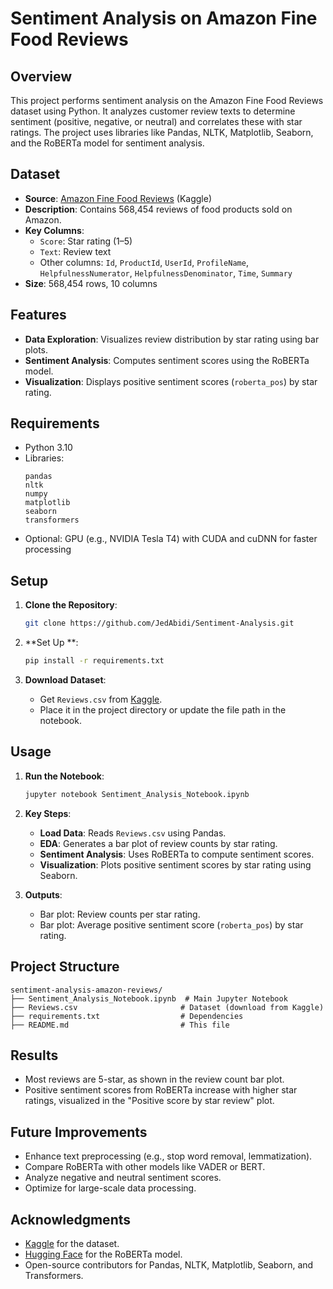 # Sentiment Analysis on Amazon Fine Food Reviews

## Overview

This project performs sentiment analysis on the Amazon Fine Food Reviews dataset using Python. It analyzes customer review texts to determine sentiment (positive, negative, or neutral) and correlates these with star ratings. The project uses libraries like Pandas, NLTK, Matplotlib, Seaborn, and the RoBERTa model for sentiment analysis.

## Dataset

- **Source**: [Amazon Fine Food Reviews](https://www.kaggle.com/datasets/snap/amazon-fine-food-reviews) (Kaggle)
- **Description**: Contains 568,454 reviews of food products sold on Amazon.
- **Key Columns**:
  - `Score`: Star rating (1–5)
  - `Text`: Review text
  - Other columns: `Id`, `ProductId`, `UserId`, `ProfileName`, `HelpfulnessNumerator`, `HelpfulnessDenominator`, `Time`, `Summary`
- **Size**: 568,454 rows, 10 columns

## Features

- **Data Exploration**: Visualizes review distribution by star rating using bar plots.
- **Sentiment Analysis**: Computes sentiment scores using the RoBERTa model.
- **Visualization**: Displays positive sentiment scores (`roberta_pos`) by star rating.

## Requirements

- Python 3.10
- Libraries:
  ```
  pandas
  nltk
  numpy
  matplotlib
  seaborn
  transformers
  ```
- Optional: GPU (e.g., NVIDIA Tesla T4) with CUDA and cuDNN for faster processing

## Setup

1. **Clone the Repository**:
   ```bash
   git clone https://github.com/JedAbidi/Sentiment-Analysis.git
   
   ```

2. **Set Up **:
   ```bash
   pip install -r requirements.txt
   ```

3. **Download Dataset**:
   - Get `Reviews.csv` from [Kaggle](https://www.kaggle.com/datasets/snap/amazon-fine-food-reviews).
   - Place it in the project directory or update the file path in the notebook.

## Usage

1. **Run the Notebook**:
   ```bash
   jupyter notebook Sentiment_Analysis_Notebook.ipynb
   ```

2. **Key Steps**:
   - **Load Data**: Reads `Reviews.csv` using Pandas.
   - **EDA**: Generates a bar plot of review counts by star rating.
   - **Sentiment Analysis**: Uses RoBERTa to compute sentiment scores.
   - **Visualization**: Plots positive sentiment scores by star rating using Seaborn.

3. **Outputs**:
   - Bar plot: Review counts per star rating.
   - Bar plot: Average positive sentiment score (`roberta_pos`) by star rating.

## Project Structure

```
sentiment-analysis-amazon-reviews/
├── Sentiment_Analysis_Notebook.ipynb  # Main Jupyter Notebook
├── Reviews.csv                       # Dataset (download from Kaggle)
├── requirements.txt                  # Dependencies
├── README.md                         # This file
```

## Results

- Most reviews are 5-star, as shown in the review count bar plot.
- Positive sentiment scores from RoBERTa increase with higher star ratings, visualized in the "Positive score by star review" plot.

## Future Improvements

- Enhance text preprocessing (e.g., stop word removal, lemmatization).
- Compare RoBERTa with other models like VADER or BERT.
- Analyze negative and neutral sentiment scores.
- Optimize for large-scale data processing.

## Acknowledgments

- [Kaggle](https://www.kaggle.com) for the dataset.
- [Hugging Face](https://huggingface.co) for the RoBERTa model.
- Open-source contributors for Pandas, NLTK, Matplotlib, Seaborn, and Transformers.
